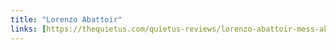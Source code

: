 ```yaml
---
title: "Lorenzo Abattoir"
links: [https://thequietus.com/quietus-reviews/lorenzo-abattoir-mess-akt-iv-review/]
---
```

